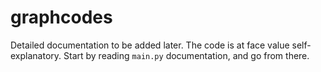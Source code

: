 # graphcodes

Detailed documentation to be added later. The code is at face value self-explanatory. 
Start by reading `main.py` documentation, and go from there.